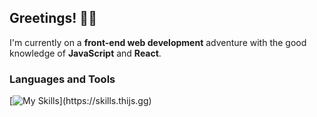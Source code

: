 
## Greetings! 👋🏼
I'm currently on a **front-end web development** adventure with the good knowledge of **JavaScript** and **React**.

### Languages and Tools


[![My Skills](https://skills.thijs.gg/icons?i=html,css,sass,js,react,tailwind,)](https://skills.thijs.gg)


